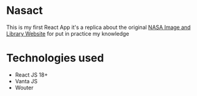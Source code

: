 # Nasact
This is my first React App it's a replica about the original [NASA Image and Library Website](https://images.nasa.gov/) for put in practice my knowledge

# Technologies used
- React JS 18+
- Vanta JS
- Wouter
